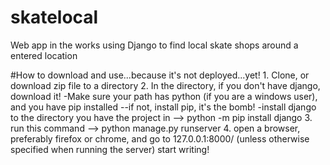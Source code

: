 # skatelocal
Web app in the works using Django to find local skate shops around a entered location

#How to download and use...because it's not deployed...yet!
	1.	Clone, or download zip file to a directory
	2.	In the directory, if you don't have django, download it! 
		-Make sure your path has python (if you are a windows user), and you have pip installed --if not, install pip, it's the bomb! 
		-install django to the directory you have the project in --> python -m pip install django
	3.	run this command --> python manage.py runserver
	4.	open a browser, preferably firefox or chrome, and go to 127.0.0.1:8000/ (unless otherwise specified when running the server)
		start writing!

